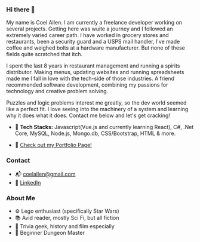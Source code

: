### Hi there 👋

My name is Coel Allen.  I am currently a freelance developer working on several projects.  Getting here was wuite a journey and I followed an extremely varied career path. I have worked in grocery stores and restaurants, been a security guard and a USPS mail handler, I've made coffee and weighed bolts at a hardware manufacturer.  But none of these fields quite scratched that itch.  

I spent the last 8 years in restaurant management and running a spirits distributor.  Making menus, updating websites and running spreadsheets made me I fall in love with the tech-side of those industries.  A friend recommended software development, combining my passions for technology and creative problem solving.

Puzzles and logic problems interest me greatly, so the dev world seemed like a perfect fit.  I love seeing into the machinery of a system and learning why it does what it does. Contact me below and let's get cracking!


+ 💾 **Tech Stacks:** Javascript(Vue.js and currently learning React), C#, .Net Core, MySQL, Node.js, Mongo.db, CSS/Bootstrap, HTML & more.

+ 📝 [Check out my Portfolio Page!](https://react-tailwind-portfolio-seven.vercel.app/#)

### Contact
+ 📬 coelallen@gmail.com
+ 💼 [LinkedIn](https://www.linkedin.com/in/coelallen/)

### About Me

+  ⚙️ Lego enthusiast (specifically Star Wars)
+ 📚 Avid reader, mostly Sci Fi, but all fiction
+ 🧐 Trivia geek, history and film especially
+ 🎲 Beginner Dungeon Master 
<!--
**CoelAllen/CoelAllen** is a ✨ _special_ ✨ repository because its `README.md` (this file) appears on your GitHub profile.

Here are some ideas to get you started:

- 🔭 I’m currently working on ...
- 🌱 I’m currently learning ...
- 👯 I’m looking to collaborate on ...
- 🤔 I’m looking for help with ...
- 💬 Ask me about ...
- 📫 How to reach me: ...
- 😄 Pronouns: ...
- ⚡ Fun fact: ...
-->
